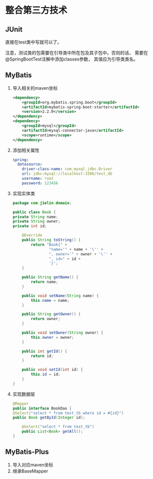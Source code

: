 # 整合第三方技术
## JUnit
直接在test类中写就可以了。

注意，测试类的包需要在引导类中所在包及其子包中。否则的话，
需要在@SpringBootTest注解中添加classes参数，
其值应为引导类类名。
## MyBatis
1. 导入相关的maven坐标
    ```xml
    <dependency>
        <groupId>org.mybatis.spring.boot</groupId>
        <artifactId>mybatis-spring-boot-starter</artifactId>
        <version>2.2.0</version>
    </dependency>
    <dependency>
        <groupId>mysql</groupId>
        <artifactId>mysql-connector-java</artifactId>
        <scope>runtime</scope>
    </dependency>
    ```
2. 添加相关属性
    ```yaml
    spring:
      datasource:
        driver-class-name: com.mysql.jdbc.Driver
        url: jdbc:mysql://localhost:3306/test_db
        username: root
        password: 123456
    ```
3. 实现实体类
   ```java
   package com.jielin.domain;

   public class Book {
   private String name;
   private String owner;
   private int id;

       @Override
       public String toString() {
           return "Book{" +
                   "name='" + name + '\'' +
                   ", owner='" + owner + '\'' +
                   ", id=" + id +
                   '}';
       }

       public String getName() {
           return name;
       }

       public void setName(String name) {
           this.name = name;
       }

       public String getOwner() {
           return owner;
       }

       public void setOwner(String owner) {
           this.owner = owner;
       }

       public int getId() {
           return id;
       }

       public void setId(int id) {
           this.id = id;
       }
   }
   ```
4. 实现数据层
   ```java
   @Mapper
   public interface BookDao {
   @Select("select * from test_tb where id = #{id}")
   public Book getById(Integer id);

       @Select("select * from test_tb")
       public List<Book> getAll();
   }
   ```
## MyBatis-Plus
1. 导入对应maven坐标
2. 继承BaseMapper